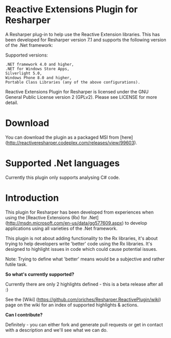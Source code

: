 Reactive Extensions Plugin for Resharper
===========

A Resharper plug-in to help use the Reactive Extension libraries. This has been developed for Resharper version 7.1 and supports the following version of the .Net framework:

Supported versions:

	.NET framework 4.0 and higher,
	.NET for Windows Store Apps,
	Silverlight 5.0,
	Windows Phone 8.0 and higher,
	Portable Class Libraries (any of the above configurations).

Reactive Extensions Plugin for Resharper is licensed under the GNU General Public License version 2 (GPLv2). Please see LICENSE for more detail.

# Download

You can download the plugin as a packaged MSI from [here] (http://reactiveresharper.codeplex.com/releases/view/99603).

# Supported .Net languages

Currently this plugin only supports analysing C# code.

# Introduction

This plugin for Resharper has been developed from experiences when using the [Reactive Extensions (Rx) for .Net] (http://msdn.microsoft.com/en-us/data/gg577609.aspx) to develop applications using all varieties of the .Net framework.

This plugin is not about adding functionality to the Rx libraries, it's about trying to help developers write 'better' code using the Rx libraries. It's designed to highlight issues in code which could cause potential issues.

Note: Trying to define what 'better' means would be a subjective and rather futile task.


**So what's currently supported?**

Currently there are only 2 highlights defined  - this is a beta release after all :)

See the [Wiki] (https://github.com/oriches/Resharper.ReactivePlugin/wiki) page on the wiki for an index of supported highlights & actions.


**Can I contribute?**

Definitely - you can either fork and generate pull requests or get in contact with a description and we'll see what we can do.
